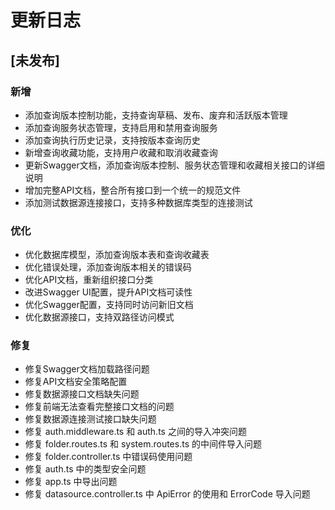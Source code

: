 # 更新日志

## [未发布]

### 新增

- 添加查询版本控制功能，支持查询草稿、发布、废弃和活跃版本管理
- 添加查询服务状态管理，支持启用和禁用查询服务
- 添加查询执行历史记录，支持按版本查询历史
- 新增查询收藏功能，支持用户收藏和取消收藏查询
- 更新Swagger文档，添加查询版本控制、服务状态管理和收藏相关接口的详细说明
- 增加完整API文档，整合所有接口到一个统一的规范文件
- 添加测试数据源连接接口，支持多种数据库类型的连接测试

### 优化

- 优化数据库模型，添加查询版本表和查询收藏表
- 优化错误处理，添加查询版本相关的错误码
- 优化API文档，重新组织接口分类
- 改进Swagger UI配置，提升API文档可读性
- 优化Swagger配置，支持同时访问新旧文档
- 优化数据源接口，支持双路径访问模式

### 修复

- 修复Swagger文档加载路径问题
- 修复API文档安全策略配置
- 修复数据源接口文档缺失问题
- 修复前端无法查看完整接口文档的问题
- 修复数据源连接测试接口缺失问题
- 修复 auth.middleware.ts 和 auth.ts 之间的导入冲突问题
- 修复 folder.routes.ts 和 system.routes.ts 的中间件导入问题
- 修复 folder.controller.ts 中错误码使用问题
- 修复 auth.ts 中的类型安全问题
- 修复 app.ts 中导出问题
- 修复 datasource.controller.ts 中 ApiError 的使用和 ErrorCode 导入问题